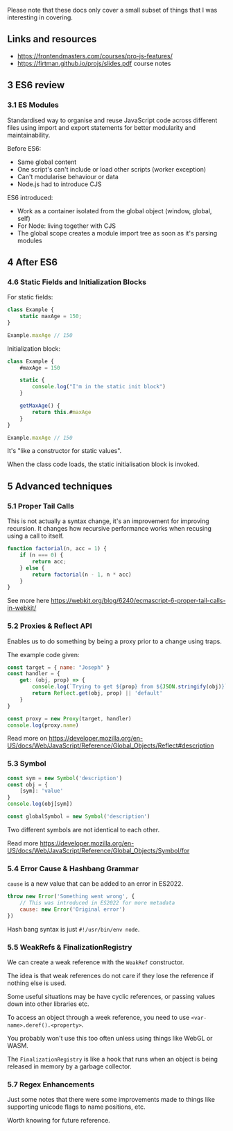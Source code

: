 
Please note that these docs only cover a small subset of things that I was interesting in covering.

## Links and resources

- https://frontendmasters.com/courses/pro-js-features/
- https://firtman.github.io/projs/slides.pdf course notes

## 3 ES6 review

### 3.1 ES Modules

Standardised way to organise and reuse JavaScript code across different files using import and export statements for better modularity and maintainability.

Before ES6:

- Same global content
- One script's can't include or load other scripts (worker exception)
- Can't modularise behaviour or data
- Node.js had to introduce CJS

ES6 introduced:

- Work as a container isolated from the global object (window, global, self)
- For Node: living together with CJS
- The global scope creates a module import tree as soon as it's parsing modules

## 4 After ES6

### 4.6  Static Fields and Initialization Blocks

For static fields:

```js
class Example {
	static maxAge = 150;
}

Example.maxAge // 150
```

Initialization block:

```js
class Example {
	#maxAge = 150

	static {
		console.log("I'm in the static init block")
	}

	getMaxAge() {
		return this.#maxAge
	}
}

Example.maxAge // 150
```

It's "like a constructor for static values".

When the class code loads, the static initialisation block is invoked.

## 5 Advanced techniques

### 5.1 Proper Tail Calls

This is not actually a syntax change, it's an improvement for improving recursion. It changes how recursive performance works when recusing using a call to itself.

```js
function factorial(n, acc = 1) {
	if (n === 0) {
		return acc;
	} else {
		return factorial(n - 1, n * acc)
	}
}
```

See more here https://webkit.org/blog/6240/ecmascript-6-proper-tail-calls-in-webkit/

### 5.2 Proxies & Reflect API

Enables us to do something by being a proxy prior to a change using traps.

The example code given:

```js
const target = { name: "Joseph" }
const handler = {
	get: (obj, prop) => {
		console.log(`Trying to get ${prop} from ${JSON.stringify(obj)}`)
		return Reflect.get(obj, prop) || 'default'
	}
}

const proxy = new Proxy(target, handler)
console.log(proxy.name)
```

Read more on https://developer.mozilla.org/en-US/docs/Web/JavaScript/Reference/Global_Objects/Reflect#description

### 5.3 Symbol

```js
const sym = new Symbol('description')
const obj = {
	[sym]: 'value'
}
console.log(obj[sym])

const globalSymbol = new Symbol('description')
```

Two different symbols are not identical to each other.

Read more https://developer.mozilla.org/en-US/docs/Web/JavaScript/Reference/Global_Objects/Symbol/for

### 5.4 Error Cause & Hashbang Grammar

`cause` is a new value that can be added to an error in ES2022.

```js
throw new Error('Something went wrong', {
	// This was introduced in ES2022 for more metadata
	cause: new Error('Original error')
})
```

Hash bang syntax is just `#!/usr/bin/env node`.

### 5.5 WeakRefs & FinalizationRegistry

We can create a weak reference with the `WeakRef` constructor.

The idea is that weak references do not care if they lose the reference if nothing else is used.

Some useful situations may be have cyclic references, or passing values down into other libraries etc.

To access an object through a week reference, you need to use `<var-name>.deref().<property>`.

You probably won't use this too often unless using things like WebGL or WASM.

The `FinalizationRegistry` is like a hook that runs when an object is being released in memory by a garbage collector.

### 5.7 Regex Enhancements

Just some notes that there were some improvements made to things like supporting unicode flags to name positions, etc.

Worth knowing for future reference.